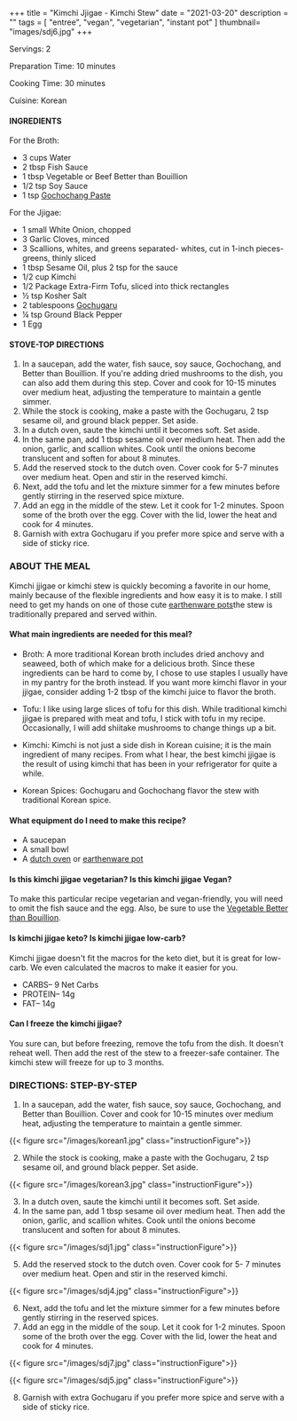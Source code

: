 +++
title = "Kimchi Jjigae - Kimchi Stew"
date = "2021-03-20"
description = ""
tags = [
    "entree",
    "vegan",
    "vegetarian",
    "instant pot"
]
thumbnail= "images/sdj6.jpg"
+++

Servings: 2 <!--more-->

Preparation Time: 10 minutes 

Cooking Time: 30 minutes 

Cuisine: Korean

#### INGREDIENTS 

For the Broth: 

* 3 cups Water
* 2 tbsp Fish Sauce
* 1 tbsp Vegetable or Beef Better than Bouillion 
* 1/2 tsp Soy Sauce 
* 1 tsp [Gochochang Paste](https://amzn.to/2NHrNZ3)

For the Jjigae: 

* 1 small White Onion, chopped
* 3 Garlic Cloves, minced
* 3 Scallions, whites, and greens separated- whites, cut in 1-inch pieces- greens, thinly sliced
* 1 tbsp Sesame Oil, plus 2 tsp for the sauce 
* 1/2 cup Kimchi
* 1/2 Package Extra-Firm Tofu, sliced into thick rectangles   
* ½ tsp Kosher Salt
* 2 tablespoons [Gochugaru](https://amzn.to/2P1lLmx)
* ¼ tsp Ground Black Pepper
* 1 Egg

#### STOVE-TOP DIRECTIONS 

1. In a saucepan, add the water, fish sauce, soy sauce, Gochochang, and Better than Bouillion. If you're adding dried mushrooms to the dish, you can also add them during this step. Cover and cook for 10-15 minutes over medium heat, adjusting the temperature to maintain a gentle simmer. 
2. While the stock is cooking, make a paste with the Gochugaru, 2 tsp sesame oil, and ground black pepper. Set aside. 
3. In a dutch oven, saute the kimchi until it becomes soft. Set aside. 
4. In the same pan, add 1 tbsp sesame oil over medium heat. Then add the onion, garlic, and scallion whites. Cook until the onions become translucent and soften for about 8 minutes. 
5. Add the reserved stock to the dutch oven. Cover cook for 5-7 minutes over medium heat. Open and stir in the reserved kimchi.
6. Next, add the tofu and let the mixture simmer for a few minutes before gently stirring in the reserved spice mixture. 
7. Add an egg in the middle of the stew. Let it cook for 1-2 minutes. Spoon some of the broth over the egg. Cover with the lid, lower the heat and cook for 4 minutes. 
8. Garnish with extra Gochugaru if you prefer more spice and serve with a side of sticky rice. 

### ABOUT THE MEAL

Kimchi jjigae or kimchi stew is quickly becoming a favorite in our home, mainly because of the flexible ingredients and how easy it is to make. I still need to get my hands on one of those cute [earthenware pots](https://amzn.to/3soWXDL)the stew is traditionally prepared and served within. 

#### What main ingredients are needed for this meal?

* Broth: A more traditional Korean broth includes dried anchovy and seaweed, both of which make for a delicious broth. Since these ingredients can be hard to come by, I chose to use staples I usually have in my pantry for the broth instead. If you want more kimchi flavor in your jjigae, consider adding 1-2 tbsp of the kimchi juice to flavor the broth.  

* Tofu: I like using large slices of tofu for this dish.  While traditional kimchi jjigae is prepared with meat and tofu, I stick with tofu in my recipe. Occasionally, I will add shiitake mushrooms to change things up a bit. 

* Kimchi: Kimchi is not just a side dish in Korean cuisine; it is the main ingredient of many recipes. From what I hear, the best kimchi jjigae is the result of using kimchi that has been in your refrigerator for quite a while. 

* Korean Spices: Gochugaru and Gochochang flavor the stew with traditional Korean spice. 

#### What equipment do I need to make this recipe?

* A saucepan 
* A small bowl 
* A [dutch oven](https://amzn.to/3lC91Pi) or [earthenware pot](https://amzn.to/3soWXDL)

#### Is this kimchi jjigae vegetarian? Is this kimchi jjigae Vegan?

To make this particular recipe vegetarian and vegan-friendly, you will need to omit the fish sauce and the egg. Also, be sure to use the [Vegetable Better than Bouillion](https://amzn.to/3f8LK6e). 

#### Is kimchi jjigae keto? Is kimchi jjigae low-carb?

Kimchi jjigae doesn't fit the macros for the keto diet, but it is great for low-carb. We even calculated the macros to make it easier for you.

* CARBS– 9 Net Carbs
* PROTEIN– 14g
* FAT– 14g

#### Can I freeze the kimchi jjigae? 

You sure can, but before freezing, remove the tofu from the dish. It doesn't reheat well. Then add the rest of the stew to a freezer-safe container. The kimchi stew will freeze for up to 3 months.

### DIRECTIONS: STEP-BY-STEP 

1. In a saucepan, add the water, fish sauce, soy sauce, Gochochang, and Better than Bouillion. Cover and cook for 10-15 minutes over medium heat, adjusting the temperature to maintain a gentle simmer. 

{{< figure src="/images/korean1.jpg" class="instructionFigure">}}

2. While the stock is cooking, make a paste with the Gochugaru, 2 tsp sesame oil, and ground black pepper. Set aside. 

{{< figure src="/images/korean3.jpg" class="instructionFigure">}}

3. In a dutch oven, saute the kimchi until it becomes soft. Set aside. 
4. In the same pan, add 1 tbsp sesame oil over medium heat. Then add the onion, garlic, and scallion whites. Cook until the onions become translucent and soften for about 8 minutes. 

{{< figure src="/images/sdj1.jpg" class="instructionFigure">}}

5. Add the reserved stock to the dutch oven. Cover cook for 5- 7 minutes over medium heat. Open and stir in the reserved kimchi.

{{< figure src="/images/sdj4.jpg" class="instructionFigure">}}

6. Next, add the tofu and let the mixture simmer for a few minutes before gently stirring in the reserved spices. 
7. Add an egg in the middle of the soup. Let it cook for 1-2 minutes. Spoon some of the broth over the egg. Cover with the lid, lower the heat and cook for 4 minutes. 

{{< figure src="/images/sdj7.jpg" class="instructionFigure">}}

{{< figure src="/images/sdj5.jpg" class="instructionFigure">}}

8. Garnish with extra Gochugaru if you prefer more spice and serve with a side of sticky rice. 



